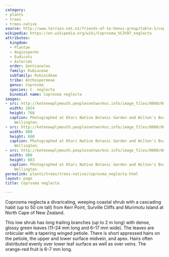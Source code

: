 ```yaml
---
category:
- plants
- trees
- trees-native
source: http://www.terrain.net.nz/friends-of-te-henui-group/table-1/coprosma-neglecta.html
wikipedia: https://en.wikipedia.org/wiki/Coprosma_%C3%97_neglecta
attributes:
  kingdom:
  - Plantae
  - Angiosperms
  - Eudicots
  - Asterids
  order: Gentianales
  family: Rubiaceae
  subfamily: Rubioideae
  tribe: Anthospermeae
  genus: Coprosma
  species: C. neglecta
  binomial name: Coprosma neglecta
images:
- src: http://ketenewplymouth.peoplesnetworknz.info/image_files/0000/0003/6464/Coprosma_neglecta-001.JPG
  width: 1024
  height: 768
  caption: Photographed at Otari Native Botanic Garden and Wilton's Bush Reserve.
    Wellington.
- src: http://ketenewplymouth.peoplesnetworknz.info/image_files/0000/0003/6484/Coprosma_neglecta-005.jpg
  width: 800
  height: 600
  caption: Photographed at Otari Native Botanic Garden and Wilton's Bush Reserve.
    Wellington.
- src: http://ketenewplymouth.peoplesnetworknz.info/image_files/0000/0003/6469/Coprosma_neglecta-004.JPG
  width: 800
  height: 603
  caption: Photographed at Otari Native Botanic Garden and Wilton's Bush Reserve.
    Wellington.
permalink: plants/trees/trees-native/coprosma_neglecta.html
layout: page
title: Coprosma neglecta

---
```

Coprosma neglecta a divaricating, weeping coastal shrub with a cascading habit (up to 50 cm tall) from Kerr Point, Surville Cliffs and Murimotu Island at North Cape of New Zealand.

This low shrub has long trailing branches (up to 2 m long) with dense, glossy green leaves (11–24 mm long and 6–17 mm wide). The leaves are orbicular with a tapering winged petiole. There is short appressed hairs on the petiole, the upper and lower surface midvein, and apex. Hairs often distributed evenly over lower leaf surface as well as over veins. The orange-red fruit is 6–7 mm long.
